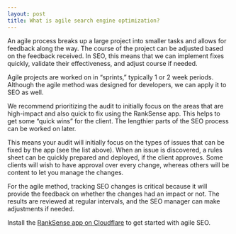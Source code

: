 ```yaml
---
layout: post
title: What is agile search engine optimization?
---
```


An agile process breaks up a large project into smaller tasks and allows for feedback along the way. The course of the project can be adjusted based on the feedback received. In SEO, this means that we can implement fixes quickly, validate their effectiveness, and adjust course if needed.

Agile projects are worked on in “sprints,” typically 1 or 2 week periods. Although the agile method was designed for developers, we can apply it to SEO as well.

We recommend prioritizing the audit to initially focus on the areas that are high-impact and also quick to fix using the RankSense app. This helps to get some “quick wins” for the client. The lengthier parts of the SEO process can be worked on later.

This means your audit will initially focus on the types of issues that can be fixed by the app (see the list above). When an issue is discovered, a rules sheet can be quickly prepared and deployed, if the client approves. Some clients will wish to have approval over every change, whereas others will be content to let you manage the changes.

For the agile method, tracking SEO changes is critical because it will provide the feedback on whether the changes had an impact or not. The results are reviewed at regular intervals, and the SEO manager can make adjustments if needed.

Install the [RankSense app on Cloudflare](cloudflare.com/apps/ranksense) to get started with agile SEO.
